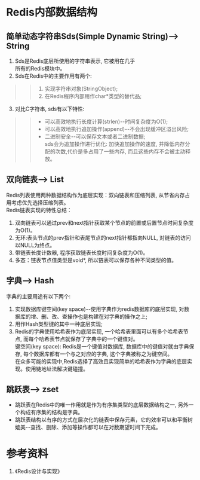 # Redis内部数据结构  
## 简单动态字符串Sds(Simple Dynamic String)--> String    
1. Sds是Redis底层所使用的字符串表示, 它被用在几乎    
所有的Redis模块中。    
2. Sds在Redis中的主要作用有两个:  
>> 1. 实现字符串对象(StringObject);  
>> 2. 在Redis程序内部用作char*类型的替代品;  
3. 对比C字符串, sds有以下特性:    
>> - 可以高效地执行长度计算(strlen)--时间复杂度为O(1);  
>> - 可以高效地执行追加操作(append)--不会出现缓冲区溢出风险;  
>> - 二进制安全--可以保存文本或者二进制数据;  
sds会为追加操作进行优化: 加快追加操作的速度, 并降低内存分配的次数,代价是多占用了一些内存, 而且这些内存不会被主动释放。    

## 双向链表--> List      
Redis列表使用两种数据结构作为底层实现：双向链表和压缩列表, 从节省内存占用考虑优先选择压缩列表。    
Redis链表实现的特性总结：  
1. 双向链表可以通过prev和next指针获取某个节点的前置或后置节点时间复杂度为O(1)。  
2. 无环:表头节点的prev指针和表尾节点的next指针都指向NULL, 对链表的访问以NULL为终点。  
3. 带链表长度计数器, 程序获取链表长度时间复杂度为O(1)。  
4. 多态：链表节点值类型是void*, 所以链表可以保存各种不同类型的值。  

## 字典--> Hash    
字典的主要用途有以下两个:    
1. 实现数据库键空间(key space)--使用字典作为redis数据库的底层实现, 对数据库的增、删、改、查操作也是构建在对字典的操作之上;  
2. 用作Hash类型键的其中一种底层实现;  
3. Redis的字典使用哈希表作为底层实现, 一个哈希表里面可以有多个哈希表节点, 而每个哈希表节点就保存了字典中的一个键值对。  
键空间(key space): Redis是一个键值对数据库, 数据库中的键值对就由字典保存, 每个数据库都有一个与之对应的字典, 这个字典被称之为键空间。    
在众多可能的实现中,Redis选择了高效且实现简单的哈希表作为字典的底层实现。使用链地址法解决键碰撞。  

## 跳跃表--> zset       
- 跳跃表在Redis中的唯一作用就是作为有序集类型的底层数据结构之一, 另外一个构成有序集的结构是字典。   
- 跳跃表结构以有序的方式在层次化的链表中保存元素，它的效率可以和平衡树媲美--查找、删除、添加等操作都可以在对数期望时间下完成。  
  
# 参考资料  
1. 《Redis设计与实现》    
